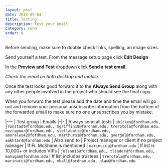 ```yaml
---
layout: post
date: 2018-09-04
title: Testing
description: Test your email
category: send
order: 6
---
```


Before sending, make sure to double check links, spelling, an image sizes.

Send yourself a test. From the message setup page click **Edit Design**

In the **Preview and Test** dropdown click **Send a test email**.

_Check the email on both desktop and mobile._

Once the test looks good forward it to the **Always Send Group** along with any other people involved in the project who should see the final copy.

When you forward the test please add the date and time the email will go out and remove your personal unsubscribe information from the bottom of the forwarded email to make sure no one unsubscribes you by mistake.

|---
| Test group | Emails
|-|-
| Always&nbsp;send all&nbsp;tests | `ahickey@fordham.edu, jronstadt@fordham.edu, mgriffin19@fordham.edu, trerotola@fordham.edu, eezrapour@fordham.edu, stellabotte@fordham.edu, amorales42@fordham.edu, marthurs1@fordham.edu, gvergel@fordham.edu, aakhtar4@fordham.edu`
| Also send to | Project manager or client if no project manager
| If&nbsp;Fr.&nbsp;McShane is mentioned | `marinucci@fordham.edu`
| If list is 10,000+ or includes VIPs | `jolson13@fordham.edu, tlinder@fordham.edu, manigan@fordham.edu`
| If list includes trustees | `trerotola@fordham.edu, marinucci@fordham.edu, mball@fordham.edu, nlaw@fordham.edu`
